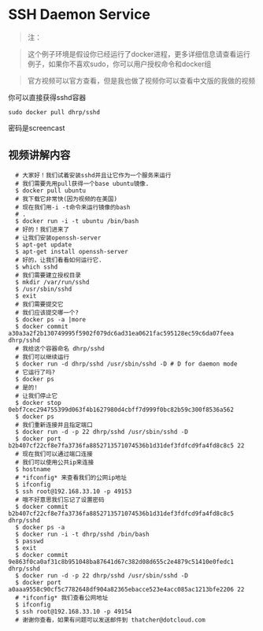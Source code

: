 # SSH Daemon Service

>注：

>这个例子环境是假设你已经运行了docker进程，更多详细信息请查看运行例子，如果你不喜欢sudo，你可以用户授权命令和docker组

>官方视频可以官方查看，但是我也做了视频你可以查看中文版的我做的视频

你可以直接获得sshd容器

	sudo docker pull dhrp/sshd

密码是screencast

## 视频讲解内容

      # 大家好！我们试着安装sshd并且让它作为一个服务来运行
      # 我们需要先用pull获得一个base ubuntu镜像.
      $ docker pull ubuntu
      # 我下载它非常快(因为视频的在美国)
      # 现在我们用-i -t命令来运行镜像的bash
      # .
      $ docker run -i -t ubuntu /bin/bash
      # 好的！我们进来了
      # 让我们安装openssh-server
      $ apt-get update
      $ apt-get install openssh-server
      # 好的，让我们看看如何运行它.
      $ which sshd
      # 我们需要建立授权目录
      $ mkdir /var/run/sshd
      $ /usr/sbin/sshd
      $ exit
      # 我们需要提交它
      # 我们应该提交哪一个?
      $ docker ps -a |more
      $ docker commit a30a3a2f2b130749995f5902f079dc6ad31ea0621fac595128ec59c6da07feea dhrp/sshd
      # 我给这个容器命名 dhrp/sshd
      # 我们可以继续运行
      $ docker run -d dhrp/sshd /usr/sbin/sshd -D # D for daemon mode
      # 它运行了吗?
      $ docker ps
      # 是的!
      # 让我们停止它
      $ docker stop 0ebf7cec294755399d063f4b1627980d4cbff7d999f0bc82b59c300f8536a562
      $ docker ps
      # 我们重新连接并且指定端口
      $ docker run -d -p 22 dhrp/sshd /usr/sbin/sshd -D
      $ docker port b2b407cf22cf8e7fa3736fa8852713571074536b1d31def3fdfcd9fa4fd8c8c5 22
      # 现在我们可以通过端口连接
      # 我们可以使用公共ip来连接
      $ hostname
      # *ifconfig* 来查看我们的公网ip地址
      $ ifconfig
      $ ssh root@192.168.33.10 -p 49153
      # 哦不好意思我们忘记了设置密码
      $ docker commit b2b407cf22cf8e7fa3736fa8852713571074536b1d31def3fdfcd9fa4fd8c8c5 dhrp/sshd
      $ docker ps -a
      $ docker run -i -t dhrp/sshd /bin/bash
      $ passwd
      $ exit
      $ docker commit 9e863f0ca0af31c8b951048ba87641d67c382d08d655c2e4879c51410e0fedc1 dhrp/sshd
      $ docker run -d -p 22 dhrp/sshd /usr/sbin/sshd -D
      $ docker port a0aaa9558c90cf5c7782648df904a82365ebacce523e4acc085ac1213bfe2206 22
      # *ifconfig* 我们查看公网地址
      $ ifconfig
      $ ssh root@192.168.33.10 -p 49154
      # 谢谢你查看，如果有问题可以发送邮件到 thatcher@dotcloud.com        
